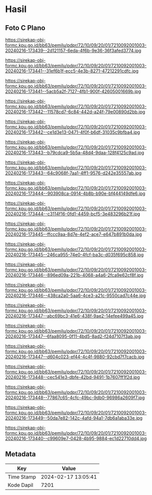 # Hasil

## Foto C Plano

https://sirekap-obj-formc.kpu.go.id/bb63/pemilu/pdpr/72/10/09/20/01/7210092001003-20240216-173439--2d121157-6eda-4f6b-9e36-36f3afed3774.jpg

https://sirekap-obj-formc.kpu.go.id/bb63/pemilu/pdpr/72/10/09/20/01/7210092001003-20240216-173441--31ef6b1f-ecc5-4e3b-8271-47212291cdfc.jpg

https://sirekap-obj-formc.kpu.go.id/bb63/pemilu/pdpr/72/10/09/20/01/7210092001003-20240216-173441--5acb5a2f-7127-4fb1-900f-42605001669b.jpg

https://sirekap-obj-formc.kpu.go.id/bb63/pemilu/pdpr/72/10/09/20/01/7210092001003-20240216-173442--11578cd7-6c84-442d-a24f-79e00890d2bb.jpg

https://sirekap-obj-formc.kpu.go.id/bb63/pemilu/pdpr/72/10/09/20/01/7210092001003-20240216-173442--ce1d3e13-0471-4f0f-b6df-31035c9bfba4.jpg

https://sirekap-obj-formc.kpu.go.id/bb63/pemilu/pdpr/72/10/09/20/01/7210092001003-20240216-173443--b79cdca9-5b5a-48d4-9daa-128f4125c9ad.jpg

https://sirekap-obj-formc.kpu.go.id/bb63/pemilu/pdpr/72/10/09/20/01/7210092001003-20240216-173443--64c9068f-7aa1-4ff1-9576-d242e35557ab.jpg

https://sirekap-obj-formc.kpu.go.id/bb63/pemilu/pdpr/72/10/09/20/01/7210092001003-20240216-173444--903908ca-0914-4b8b-b90e-bf444149dfe6.jpg

https://sirekap-obj-formc.kpu.go.id/bb63/pemilu/pdpr/72/10/09/20/01/7210092001003-20240216-173444--c3114f16-0fd1-4459-bcf5-3e483296b21f.jpg

https://sirekap-obj-formc.kpu.go.id/bb63/pemilu/pdpr/72/10/09/20/01/7210092001003-20240216-173445--ffccc9aa-8d7e-4ef2-ace7-e647b891b0da.jpg

https://sirekap-obj-formc.kpu.go.id/bb63/pemilu/pdpr/72/10/09/20/01/7210092001003-20240216-173445--246ca955-74e0-4fcf-ba3c-d035f695c858.jpg

https://sirekap-obj-formc.kpu.go.id/bb63/pemilu/pdpr/72/10/09/20/01/7210092001003-20240216-173446--896ed09a-221b-4068-a4a6-2fca9e62cf8f.jpg

https://sirekap-obj-formc.kpu.go.id/bb63/pemilu/pdpr/72/10/09/20/01/7210092001003-20240216-173446--438ca2a0-5aa6-4ce3-a21c-9550cad7c44e.jpg

https://sirekap-obj-formc.kpu.go.id/bb63/pemilu/pdpr/72/10/09/20/01/7210092001003-20240216-173447--abc69bc3-41e6-438f-9ae2-14efee499a45.jpg

https://sirekap-obj-formc.kpu.go.id/bb63/pemilu/pdpr/72/10/09/20/01/7210092001003-20240216-173447--6faa8095-0f11-4bd5-8ad2-f24d7107f3ab.jpg

https://sirekap-obj-formc.kpu.go.id/bb63/pemilu/pdpr/72/10/09/20/01/7210092001003-20240216-173447--d604c023-ef44-4c4f-9880-92cbd7f7cacb.jpg

https://sirekap-obj-formc.kpu.go.id/bb63/pemilu/pdpr/72/10/09/20/01/7210092001003-20240216-173448--cec541e3-dbfe-42bd-9491-1b7607ff1f2d.jpg

https://sirekap-obj-formc.kpu.go.id/bb63/pemilu/pdpr/72/10/09/20/01/7210092001003-20240216-173448--77867c65-4cfc-49bc-9db0-96986a2609f7.jpg

https://sirekap-obj-formc.kpu.go.id/bb63/pemilu/pdpr/72/10/09/20/01/7210092001003-20240216-173449--50da7e82-142c-4afd-94a1-7db6a1aba33e.jpg

https://sirekap-obj-formc.kpu.go.id/bb63/pemilu/pdpr/72/10/09/20/01/7210092001003-20240216-173440--c99609e7-0428-4b95-9884-ec1d22710dd4.jpg


## Metadata

| Key        | Value               |
| ---------- | ------------------- |
| Time Stamp | 2024-02-17 13:05:41 |
| Kode Dapil | 7201                |



